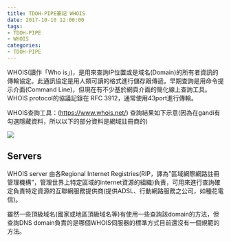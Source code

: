 ```yaml
---
title: TDOH-PIPE筆記 WHOIS
date: 2017-10-10 12:00:00
tags: 
- TDOH-PIPE
- WHOIS
categories:
- TDOH-PIPE
---
```

WHOIS(讀作「Who is」)，是用來查詢IP位置或是域名(Domain)的所有者資訊的傳輸協定。此通訊協定是用人類可讀的格式進行儲存跟傳遞。早期查詢是用命令提示介面(Command Line)，但現在有不少基於網頁介面的簡化線上查詢工具。WHOIS protocol的協議記錄在 RFC 3912，通常使用43port進行傳輸。

WHOIS查詢工具：(https://www.whois.net/)
查詢結果如下示意(因為在gandi有勾選隱藏資料，所以以下的部分資料是網域註冊商的)

![](https://i.imgur.com/RKxe4SB.png?1)

## Servers

WHOIS server 由各Regional Internet Registries(RIP，譯為”區域網際網路註冊管理機構”，管理世界上特定區域的internet資源的組織)負責，可用來進行查詢確定負責特定資源的互聯網服務提供商(提供ADSL、行動網路服務之公司，如種花電信)。

雖然一些頂級域名(國家或地區頂級域名等)有使用一些查詢該domain的方法，但查詢DNS domain負責的是哪個WHOIS伺服器的標準方式目前還沒有一個規範的方法。